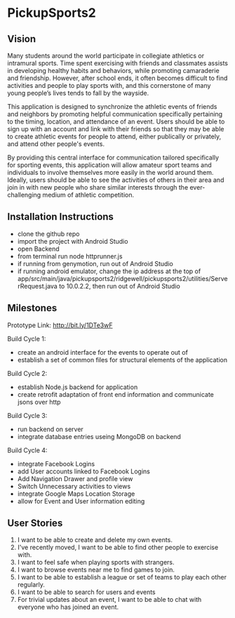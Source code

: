 # PickupSports2
## Vision
Many students around the world participate in collegiate athletics or intramural sports. Time spent exercising with friends and classmates assists in developing healthy habits and behaviors, while promoting camaraderie and friendship. However, after school ends, it often becomes difficult to find activities and people to play sports with, and this cornerstone of many young people’s lives tends to fall by the wayside. 

This application is designed to synchronize the athletic events of friends and neighbors by promoting helpful communication specifically pertaining to the timing, location, and attendance of an event. Users should be able to sign up with an account and link with their friends so that they may be able to create athletic events for people to attend, either publically or privately, and attend other people's events.

By providing this central interface for communication tailored specifically for sporting events, this application will allow amateur sport teams and individuals to involve themselves more easily in the world around them. Ideally, users should be able to see the activities of others in their area and join in with new people who share similar interests through the ever-challenging medium of athletic competition.

## Installation Instructions
 * clone the github repo
 * import the project with Android Studio
 * open Backend
 * from terminal run node httprunner.js
 * if running from genymotion, run out of Android Studio
 * if running android emulator, change the ip address at the top of app/src/main/java/pickupsports2/ridgewell/pickupsports2/utilities/ServerRequest.java to 10.0.2.2, then run out of Android Studio

## Milestones
Prototype Link: http://bit.ly/1DTe3wF

Build Cycle 1:
 * create an android interface for the events to operate out of
 * establish a set of common files for structural elements of the application

Build Cycle 2:
 * establish Node.js backend for application
 * create retrofit adaptation of front end information and communicate jsons over http

Build Cycle 3:
 * run backend on server
 * integrate database entries useing MongoDB on backend

Build Cycle 4:
 * integrate Facebook Logins
 * add User accounts linked to Facebook Logins
 * Add Navigation Drawer and profile view
 * Switch Unnecessary activities to views
 * integrate Google Maps Location Storage
 * allow for Event and User information editing

## User Stories
1. I want to be able to create and delete my own events.
2. I've recently moved, I want to be able to find other people to exercise with.
3. I want to feel safe when playing sports with strangers.
4. I want to browse events near me to find games to join.
5. I want to be able to establish a league or set of teams to play each other regularly.
6. I want to be able to search for users and events
7. For trivial updates about an event, I want to be able to chat with everyone who has joined an event.
